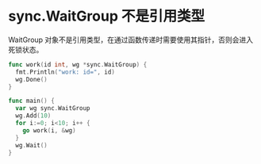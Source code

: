 # sync.WaitGroup 不是引用类型

WaitGroup 对象不是引用类型，在通过函数传递时需要使用其指针，否则会进入死锁状态。

```go
func work(id int, wg *sync.WaitGroup) {
  fmt.Println("work: id=", id)
  wg.Done()
}

func main() {
  var wg sync.WaitGroup
  wg.Add(10)
  for i:=0; i<10; i++ {
    go work(i, &wg)
  }
  wg.Wait()
}
```
